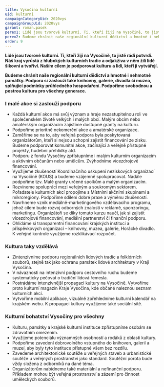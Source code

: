 ```yaml
---
title: Vysočina kulturní
uid: kulturni
campaignCategoryUid: 2020vys
campaignGroupUid: 2020vys
garant: roman.pasek
perex1: Lidé jsou tvorové kulturní. Ti, kteří žijí na Vysočině, to jistě rádi potvrdí. Náš kraj vyrůstá z hlubokých kulturních tradic a odjakživa v něm žili lidé šikovní a tvořiví. Naším cílem je podporovat kulturu a lidi, kteří ji vytvářejí.
perex2: Budeme chránit naše regionální kulturní dědictví a hmotné i nehmotné památky. Podporu si zaslouží také knihovny, galerie, divadla či muzea, splňující podmínky průhledného hospodaření. Podpoříme svobodnou a pestrou kulturu pro všechny generace.
order: 9
---
```


**Lidé jsou tvorové kulturní. Ti, kteří žijí na Vysočině, to jistě rádi potvrdí. Náš kraj vyrůstá z hlubokých kulturních tradic a odjakživa v něm žili lidé šikovní a tvořiví. Naším cílem je podporovat kulturu a lidi, kteří ji vytvářejí.**

**Budeme chránit naše regionální kulturní dědictví a hmotné i nehmotné památky. Podporu si zaslouží také knihovny, galerie, divadla či muzea, splňující podmínky průhledného hospodaření. Podpoříme svobodnou a pestrou kulturu pro všechny generace.**

### I malé akce si zaslouží podporu
* Každá kulturní akce má svůj význam a hraje nezastupitelnou roli ve společenském životě velkých i malých obcí. Malým obcím nebo amatérským organizacím zajistíme dostupné granty na kulturu.
* Podpoříme prioritně nekomerční akce a amatérské organizace.
* Zaměříme se na to, aby veřejná podpora byla poskytovaná organizátorům, kteří si nejsou schopni zajistit financování ze zisku. Budeme podporovat komunitní akce, začínající a veřejně přístupné projekty, hudební přehlídky atd.
* Podporu z fondu Vysočiny zpřístupníme i malým kulturním organizacím a aktivním občanům nebo umělcům. Zvýhodníme vícezdrojové financování.
* Využijeme zkušeností Koordinačního uskupení neziskových organizací na Vysočině (KOUS) a budeme vzájemně spolupracovat. Nadále podpoříme tzv. Malé granty určené spolkům a malým organizacím.
* Rozvineme spolupráci mezi veřejným a soukromým sektorem. Pořadatele kulturních akcí propojíme s Místními akčními skupinami a mikroregiony. Podpoříme sdílení dobré praxe a výměnu zkušeností.
* Navrhneme vznik mediálně-marketingového vzdělávacího programu, jehož cílem bude rozvoj odborných znalostí v reklamě, sponzoringu, marketingu. Organizátoři se díky tomuto kurzu naučí, jak si zajistit vícezdrojové financování, mediální partnerství či finanční podporu.
* Ohlídáme si transparentní financování krajských institucí a příspěvkových organizací – knihovny, muzea, galerie, Horácké divadlo. K veřejné kontrole využijeme rozklikávací rozpočet.

### Kultura taky vzdělává
* Zintenzivníme podporu regionálních lidových tradic a folklórních souborů, stejně tak jako ochranu památek lidové architektury v Kraji Vysočina.
* V návaznosti na intenzivní podporu cestovního ruchu budeme systematicky pečovat o tradiční lidová řemesla.
* Postrádáme intenzivnější propagaci kultury na Vysočině. Vytvoříme proto kulturní magazín Kraje Vysočina, kde občané naleznou seznam kulturních akcí.
* Vytvoříme mobilní aplikace, vizuálně zpřehledníme kulturní kalendář na krajském webu. K propagaci kultury využijeme také sociální sítě.

### Kulturní bohatství Vysočiny pro všechny
* Kulturu, památky a krajské kulturní instituce zpřístupníme osobám se zdravotním omezením.
* Využijeme potenciálu významných osobností a rodáků z oblasti kultury.
* Podpoříme zavedení dobrovolného vstupného do knihoven, galerií a muzeí, aby byly tyto instituce přístupné všem bez rozdílu.
* Zavedeme architektonické soutěže u veřejných staveb a urbanistické soutěže u veřejných prostranství jako standard. Soutěžní porota bude vždy složena z odborníků na dané téma.
* Organizátorům nabídneme také materiální a nefinanční podporu. Příkladem mohou být veřejná prostranství a zázemí pro činnost uměleckých souborů.
